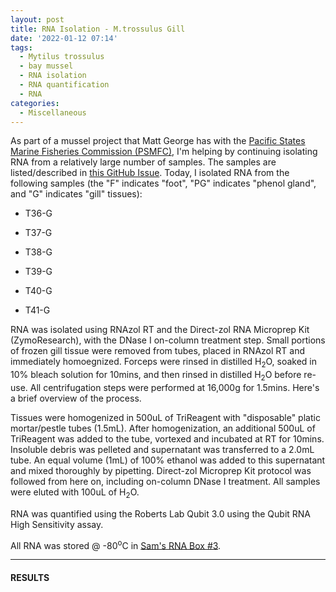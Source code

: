```yaml
---
layout: post
title: RNA Isolation - M.trossulus Gill
date: '2022-01-12 07:14'
tags: 
  - Mytilus trossulus
  - bay mussel
  - RNA isolation
  - RNA quantification
  - RNA
categories: 
  - Miscellaneous
---
```

As part of a mussel project that Matt George has with the [Pacific States Marine Fisheries Commission (PSMFC)](https://www.psmfc.org/), I'm helping by continuing isolating RNA from a relatively large number of samples. The samples are listed/described in [this GitHub Issue](https://github.com/RobertsLab/resources/issues/1352). Today, I isolated RNA from the following samples (the "F" indicates "foot", "PG" indicates "phenol gland", and "G" indicates "gill" tissues):

- T36-G

- T37-G

- T38-G

- T39-G

- T40-G

- T41-G


RNA was isolated using RNAzol RT and the Direct-zol RNA Microprep Kit (ZymoResearch), with the DNase I on-column treatment step. Small portions of frozen gill tissue were removed from tubes, placed in RNAzol RT and immediately homoegnized. Forceps were rinsed in distilled H<sub>2</sub>O, soaked in 10% bleach solution for 10mins, and then rinsed in distilled H<sub>2</sub>O before re-use. All centrifugation steps were performed at 16,000g for 1.5mins. Here's a brief overview of the process.

Tissues were homogenized in 500uL of TriReagent with "disposable" platic mortar/pestle tubes (1.5mL). After homogenization, an additional 500uL of TriReagent was added to the tube, vortexed and incubated at RT for 10mins. Insoluble debris was pelleted and supernatant was transferred to a 2.0mL tube. An equal volume (1mL) of 100% ethanol was added to this supernatant and mixed thoroughly by pipetting. Direct-zol Microprep Kit protocol was followed from here on, including on-column DNase I treatment. All samples were eluted with 100uL of H<sub>2</sub>O.

RNA was quantified using the Roberts Lab Qubit 3.0 using the Qubit RNA High Sensitivity assay.

All RNA was stored @ -80<sup>o</sup>C in [Sam's RNA Box #3](https://docs.google.com/spreadsheets/d/1j9jm3b91IkVfG0EsSjQpR--t2R97YXEQPaOFqsOqjhc/edit?usp=sharing).

---

#### RESULTS


